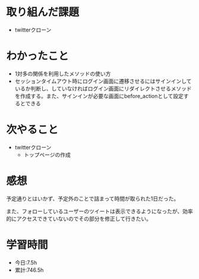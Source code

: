 # 取り組んだ課題
- twitterクローン
# わかったこと
- 1対多の関係を利用したメソッドの使い方
- セッションタイムアウト時にログイン画面に遷移させるにはサインインしているか判断し、していなければログイン画面にリダイレクトさせるメソッドを作成する。また、サインインが必要な画面にbefore_actionとして設定するとできる
# 次やること
- twitterクローン
  - トップページの作成
# 感想
予定通りとはいかず、予定外のことで詰まって時間が取られた1日だった。

また、フォローしているユーザーのツイートは表示できるようになったが、効率的にアクセスできていないのでその部分を修正して行きたい。
# 学習時間
- 今日:7.5h
- 累計:746.5h